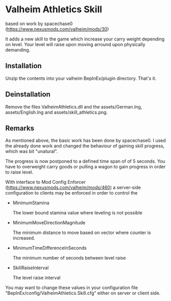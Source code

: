 ﻿# Valheim Athletics Skill

based on work by spacechase0 (https://www.nexusmods.com/valheim/mods/30)

It adds a new skill to the game which increase your carry weight depending on level. Your level will raise upon moving arround upon physically demanding.

## Installation

Unzip the contents into your valheim BepInEx/plugin directory. That's it.

## Deinstallation

Remove the files ValheimAthletics.dll and the assets/German.lng, assets/English.lng and assets/skill_athletics.png.

## Remarks

As mentioned above, the basic work has been done by spacechase0. I used the already done work and changed the behaviour of gaining skill progress, which was bit "unatural".

The progress is now postponed to a defined time span of of 5 seconds. You have to overweight carry goods or pulling a wagon to gain progress in order to raise level.

With interface to Mod Config Enforcer (https://www.nexusmods.com/valheim/mods/460) a server-side configuration to clients may be enforced in order to control the 

- MinimumStamina

  The lower bound stamina value where leveling is not possible

- MinimumMoveDirectionMagnitude

  The minimum distance to move based on vector where counter is increased.

- MinimumTimeDifferenceInSeconds

  The minimum number of seconds between level raise

- SkillRaiseInterval

  The level raise interval

You may want to change these values in your configuration file "BepInEx/config/ValheimAthletics.Skill.cfg" either on server or client side.